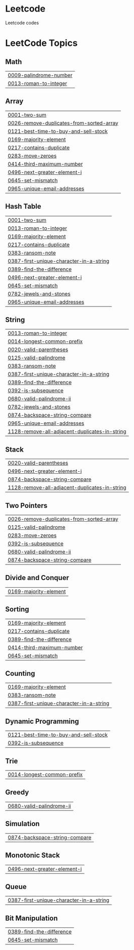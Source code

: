# Leetcode
Leetcode codes

<!---LeetCode Topics Start-->
# LeetCode Topics
## Math
|  |
| ------- |
| [0009-palindrome-number](https://github.com/mahima2601/Leetcode/tree/master/0009-palindrome-number) |
| [0013-roman-to-integer](https://github.com/mahima2601/Leetcode/tree/master/0013-roman-to-integer) |
## Array
|  |
| ------- |
| [0001-two-sum](https://github.com/mahima2601/Leetcode/tree/master/0001-two-sum) |
| [0026-remove-duplicates-from-sorted-array](https://github.com/mahima2601/Leetcode/tree/master/0026-remove-duplicates-from-sorted-array) |
| [0121-best-time-to-buy-and-sell-stock](https://github.com/mahima2601/Leetcode/tree/master/0121-best-time-to-buy-and-sell-stock) |
| [0169-majority-element](https://github.com/mahima2601/Leetcode/tree/master/0169-majority-element) |
| [0217-contains-duplicate](https://github.com/mahima2601/Leetcode/tree/master/0217-contains-duplicate) |
| [0283-move-zeroes](https://github.com/mahima2601/Leetcode/tree/master/0283-move-zeroes) |
| [0414-third-maximum-number](https://github.com/mahima2601/Leetcode/tree/master/0414-third-maximum-number) |
| [0496-next-greater-element-i](https://github.com/mahima2601/Leetcode/tree/master/0496-next-greater-element-i) |
| [0645-set-mismatch](https://github.com/mahima2601/Leetcode/tree/master/0645-set-mismatch) |
| [0965-unique-email-addresses](https://github.com/mahima2601/Leetcode/tree/master/0965-unique-email-addresses) |
## Hash Table
|  |
| ------- |
| [0001-two-sum](https://github.com/mahima2601/Leetcode/tree/master/0001-two-sum) |
| [0013-roman-to-integer](https://github.com/mahima2601/Leetcode/tree/master/0013-roman-to-integer) |
| [0169-majority-element](https://github.com/mahima2601/Leetcode/tree/master/0169-majority-element) |
| [0217-contains-duplicate](https://github.com/mahima2601/Leetcode/tree/master/0217-contains-duplicate) |
| [0383-ransom-note](https://github.com/mahima2601/Leetcode/tree/master/0383-ransom-note) |
| [0387-first-unique-character-in-a-string](https://github.com/mahima2601/Leetcode/tree/master/0387-first-unique-character-in-a-string) |
| [0389-find-the-difference](https://github.com/mahima2601/Leetcode/tree/master/0389-find-the-difference) |
| [0496-next-greater-element-i](https://github.com/mahima2601/Leetcode/tree/master/0496-next-greater-element-i) |
| [0645-set-mismatch](https://github.com/mahima2601/Leetcode/tree/master/0645-set-mismatch) |
| [0782-jewels-and-stones](https://github.com/mahima2601/Leetcode/tree/master/0782-jewels-and-stones) |
| [0965-unique-email-addresses](https://github.com/mahima2601/Leetcode/tree/master/0965-unique-email-addresses) |
## String
|  |
| ------- |
| [0013-roman-to-integer](https://github.com/mahima2601/Leetcode/tree/master/0013-roman-to-integer) |
| [0014-longest-common-prefix](https://github.com/mahima2601/Leetcode/tree/master/0014-longest-common-prefix) |
| [0020-valid-parentheses](https://github.com/mahima2601/Leetcode/tree/master/0020-valid-parentheses) |
| [0125-valid-palindrome](https://github.com/mahima2601/Leetcode/tree/master/0125-valid-palindrome) |
| [0383-ransom-note](https://github.com/mahima2601/Leetcode/tree/master/0383-ransom-note) |
| [0387-first-unique-character-in-a-string](https://github.com/mahima2601/Leetcode/tree/master/0387-first-unique-character-in-a-string) |
| [0389-find-the-difference](https://github.com/mahima2601/Leetcode/tree/master/0389-find-the-difference) |
| [0392-is-subsequence](https://github.com/mahima2601/Leetcode/tree/master/0392-is-subsequence) |
| [0680-valid-palindrome-ii](https://github.com/mahima2601/Leetcode/tree/master/0680-valid-palindrome-ii) |
| [0782-jewels-and-stones](https://github.com/mahima2601/Leetcode/tree/master/0782-jewels-and-stones) |
| [0874-backspace-string-compare](https://github.com/mahima2601/Leetcode/tree/master/0874-backspace-string-compare) |
| [0965-unique-email-addresses](https://github.com/mahima2601/Leetcode/tree/master/0965-unique-email-addresses) |
| [1128-remove-all-adjacent-duplicates-in-string](https://github.com/mahima2601/Leetcode/tree/master/1128-remove-all-adjacent-duplicates-in-string) |
## Stack
|  |
| ------- |
| [0020-valid-parentheses](https://github.com/mahima2601/Leetcode/tree/master/0020-valid-parentheses) |
| [0496-next-greater-element-i](https://github.com/mahima2601/Leetcode/tree/master/0496-next-greater-element-i) |
| [0874-backspace-string-compare](https://github.com/mahima2601/Leetcode/tree/master/0874-backspace-string-compare) |
| [1128-remove-all-adjacent-duplicates-in-string](https://github.com/mahima2601/Leetcode/tree/master/1128-remove-all-adjacent-duplicates-in-string) |
## Two Pointers
|  |
| ------- |
| [0026-remove-duplicates-from-sorted-array](https://github.com/mahima2601/Leetcode/tree/master/0026-remove-duplicates-from-sorted-array) |
| [0125-valid-palindrome](https://github.com/mahima2601/Leetcode/tree/master/0125-valid-palindrome) |
| [0283-move-zeroes](https://github.com/mahima2601/Leetcode/tree/master/0283-move-zeroes) |
| [0392-is-subsequence](https://github.com/mahima2601/Leetcode/tree/master/0392-is-subsequence) |
| [0680-valid-palindrome-ii](https://github.com/mahima2601/Leetcode/tree/master/0680-valid-palindrome-ii) |
| [0874-backspace-string-compare](https://github.com/mahima2601/Leetcode/tree/master/0874-backspace-string-compare) |
## Divide and Conquer
|  |
| ------- |
| [0169-majority-element](https://github.com/mahima2601/Leetcode/tree/master/0169-majority-element) |
## Sorting
|  |
| ------- |
| [0169-majority-element](https://github.com/mahima2601/Leetcode/tree/master/0169-majority-element) |
| [0217-contains-duplicate](https://github.com/mahima2601/Leetcode/tree/master/0217-contains-duplicate) |
| [0389-find-the-difference](https://github.com/mahima2601/Leetcode/tree/master/0389-find-the-difference) |
| [0414-third-maximum-number](https://github.com/mahima2601/Leetcode/tree/master/0414-third-maximum-number) |
| [0645-set-mismatch](https://github.com/mahima2601/Leetcode/tree/master/0645-set-mismatch) |
## Counting
|  |
| ------- |
| [0169-majority-element](https://github.com/mahima2601/Leetcode/tree/master/0169-majority-element) |
| [0383-ransom-note](https://github.com/mahima2601/Leetcode/tree/master/0383-ransom-note) |
| [0387-first-unique-character-in-a-string](https://github.com/mahima2601/Leetcode/tree/master/0387-first-unique-character-in-a-string) |
## Dynamic Programming
|  |
| ------- |
| [0121-best-time-to-buy-and-sell-stock](https://github.com/mahima2601/Leetcode/tree/master/0121-best-time-to-buy-and-sell-stock) |
| [0392-is-subsequence](https://github.com/mahima2601/Leetcode/tree/master/0392-is-subsequence) |
## Trie
|  |
| ------- |
| [0014-longest-common-prefix](https://github.com/mahima2601/Leetcode/tree/master/0014-longest-common-prefix) |
## Greedy
|  |
| ------- |
| [0680-valid-palindrome-ii](https://github.com/mahima2601/Leetcode/tree/master/0680-valid-palindrome-ii) |
## Simulation
|  |
| ------- |
| [0874-backspace-string-compare](https://github.com/mahima2601/Leetcode/tree/master/0874-backspace-string-compare) |
## Monotonic Stack
|  |
| ------- |
| [0496-next-greater-element-i](https://github.com/mahima2601/Leetcode/tree/master/0496-next-greater-element-i) |
## Queue
|  |
| ------- |
| [0387-first-unique-character-in-a-string](https://github.com/mahima2601/Leetcode/tree/master/0387-first-unique-character-in-a-string) |
## Bit Manipulation
|  |
| ------- |
| [0389-find-the-difference](https://github.com/mahima2601/Leetcode/tree/master/0389-find-the-difference) |
| [0645-set-mismatch](https://github.com/mahima2601/Leetcode/tree/master/0645-set-mismatch) |
<!---LeetCode Topics End-->